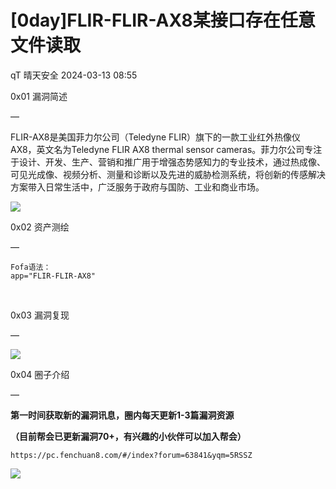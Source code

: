 #  [0day]FLIR-FLIR-AX8某接口存在任意文件读取   
qT  晴天安全   2024-03-13 08:55  
  
0x01 漏洞简述  
  
—  
  
  
FLIR-AX8是美国菲力尔公司（Teledyne FLIR）旗下的一款工业红外热像仪AX8，英文名为Teledyne FLIR AX8 thermal sensor cameras。菲力尔公司专注于设计、开发、生产、营销和推广用于增强态势感知力的专业技术，通过热成像、可见光成像、视频分析、测量和诊断以及先进的威胁检测系统，将创新的传感解决方案带入日常生活中，广泛服务于政府与国防、工业和商业市场。  
  
![](https://mmbiz.qpic.cn/sz_mmbiz_png/zbOc7jUKdjLs9xia4iaWoNLicRU3LQ2oGABgwdxoHaPGTUMJDTYPw7QOWzuA5xg1Xs49o7fX4pzHp3LDJfsJwNuvQ/640?wx_fmt=png&from=appmsg "")  
  
  
0x02 资产测绘  
  
—  
```
Fofa语法：
app="FLIR-FLIR-AX8"
```  
  
                           
  
0x03 漏洞复现  
  
—  
  
![](https://mmbiz.qpic.cn/sz_mmbiz_png/zbOc7jUKdjLs9xia4iaWoNLicRU3LQ2oGABgmm59YYRvNGzx7v6PkVBJkMgtrxRMRoDDFpEd1tkRAIJ46nfc3AtEw/640?wx_fmt=png&from=appmsg "")  
  
  
0x04 圈子介绍  
  
—  
  
**第一时间获取新的漏洞讯息，圈内每天更新1-3篇漏洞资源**  
  
**（目前帮会已更新漏洞70+，有兴趣的小伙伴可以加入帮会）**  
```
https://pc.fenchuan8.com/#/index?forum=63841&yqm=5RSSZ
```  
  
![](https://mmbiz.qpic.cn/sz_mmbiz_png/zbOc7jUKdjLs9xia4iaWoNLicRU3LQ2oGABvuuH3YAlN0LaafkdKvjD9n4ShIzdXkQIfS4CJgM8OGysRa7jp1E5VA/640?wx_fmt=png&from=appmsg "")  
  
  
